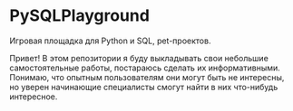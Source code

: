 # PySQLPlayground
Игровая площадка для Python и SQL, pet-проектов.

Привет! В этом репозитории я буду выкладывать свои небольшие самостоятельные работы, постараюсь сделать их информативными. Понимаю, что опытным пользователям они могут быть не интересны, но уверен начинающие специалисты смогут найти в них что-нибудь интересное.

